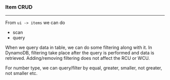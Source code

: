 ### Item CRUD

---

From `ui -> items` we can do

- scan
- query

When we query data in table, we can do some filtering along with it. In DynamoDB, filtering take place after the query is performed and data is retrieved. Adding/removing filtering does not affect the RCU or WCU.

For number type, we can query/filter by equal, greater, smaller, not greater, not smaller etc.
